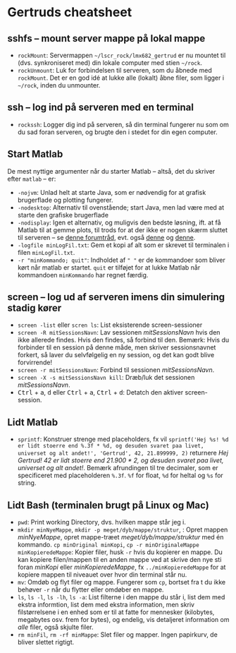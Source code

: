 # Gertruds cheatsheet

## sshfs – mount server mappe på lokal mappe

* `rockMount`: Servermappen `~/lscr_rock/lmx682_gertrud` er nu mountet til (dvs. synkroniseret med) din lokale computer med stien `~/rock`.
* `rockUnmount`: Luk for forbindelsen til serveren, som du åbnede med `rockMount`. Det er en god idé at lukke alle (lokalt) åbne filer, som ligger i `~/rock`, inden du unmounter.

## ssh – log ind på serveren med en terminal

* `rockssh`: Logger dig ind på serveren, så din terminal fungerer nu som om du sad foran serveren, og brugte den i stedet for din egen computer.

## Start Matlab

De mest nyttige argumenter når du starter Matlab – altså, det du skriver efter `matlab` – er:

* `-nojvm`: Unlad helt at starte Java, som er nødvendig for at grafisk brugerflade og plotting fungerer.
* `-nodesktop`: Alternativ til ovenstående; start Java, men lad være med at starte den grafiske brugerflade
* `-nodisplay`: Igen et alternativ, og muligvis den bedste løsning, ift. at få Matlab til at gemme plots, til trods for at der ikke er nogen skærm sluttet til serveren – se [denne forumtråd][forumtråd1], evt. også [denne][forumtråd2] og [denne][forumtråd3].
* `-logfile minLogFil.txt`: Gem et kopi af alt som er skrevet til terminalen i filen `minLogFil.txt`.
* `-r "minKommando; quit"`: Indholdet af `" "` er de kommandoer som bliver kørt når matlab er startet. `quit` er tilføjet for at lukke Matlab når kommandoen `minKommando` har regnet færdig.

## screen – log ud af serveren imens din simulering stadig kører

* `screen -list` eller `scren ls`: List eksisterende screen-sessioner
* `screen -R mitSessionsNavn`: Lav sessionen _mitSessionsNavn_ hvis den ikke allerede findes. Hvis den findes, så forbind til den. Bemærk: Hvis du forbinder til en session på denne måde, men skriver sessionsnavnet forkert, så laver du selvfølgelig en ny session, og det kan godt blive forvirrende!
* `screen -r mitSessionsNavn`: Forbind til sessionen _mitSessionsNavn_.
* `screen -X -s mitSessionsNavn kill`: Dræb/luk det sessionen _mitSessionsNavn_.
* <kbd>Ctrl</kbd> + <kbd>a</kbd>, <kbd>d</kbd> eller <kbd>Ctrl</kbd> + <kbd>a</kbd>, <kbd>Ctrl</kbd> + <kbd>d</kbd>: Detatch den aktiver screen-session.

## Lidt Matlab

* `sprintf`: Konstruer strenge med placeholders, fx vil `sprintf('Hej %s! %d er lidt stoerre end %.3f * %d, og desuden svaret paa livet, universet og alt andet!', 'Gertrud', 42, 21.899999, 2)` returnere _Hej Gertrud! 42 er lidt stoerre end 21.900 * 2, og desuden svaret paa livet, universet og alt andet!_. Bemærk afrundingen til tre decimaler, som er specificeret med placeholderen `%.3f`. `%f` for float, `%d` for heltal og `%s` for string.

## Lidt Bash (terminalen brugt på Linux og Mac)

* `pwd`: Print working Directory, dvs. hvilken mappe står jeg i.
* `mkdir minNyeMappe`, `mkdir -p meget/dyb/mappe/struktur`, : Opret mappen _minNyeMappe_, opret mappe-træet _meget/dyb/mappe/struktur_ med én kommando.
`cp minOriginal minKopi`, `cp -r minOriginaleMappe minKopieredeMappe`: Kopier filer, husk `-r` hvis du kopierer en mappe. Du kan kopiere filen/mappen til en anden mappe ved at skrive den nye sti foran _minKopi_ eller _minKopieredeMappe_, fx `../minKopieredeMappe` for at kopiere mappen til niveauet over hvor din terminal står nu.
* `mv`: Omdøb og flyt filer og mappe. Fungerer som `cp`, bortset fra t du ikke behøver `-r` når du flytter eller omdøber en mappe.
* `ls`, `ls -l`, `ls -lh`, `ls -a`: List filterne i den mappe du står i, list dem med ekstra informtion, list dem med ekstra information, men skriv filstørrelsene i en enhed som er til at fatte for mennesker (kilobytes, megabytes osv. frem for bytes), og endelig, vis detaljeret information om _alle_ filer, også skjulte filer.
* `rm minFil`, `rm -rf minMappe`: Slet filer og mapper. Ingen papirkurv, de bliver slettet rigtigt.


[forumtråd1]:http://stackoverflow.com/questions/1853259/save-matlab-invisible-plot-under-terminal-as-an-image-with-same-size
[forumtråd2]: http://stackoverflow.com/questions/5818469/save-matlab-figure-without-plotting-it
[forumtråd3]:http://stackoverflow.com/questions/963674/in-matlab-how-do-i-plot-to-an-image-and-save-the-result-without-displaying-it
